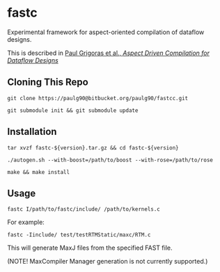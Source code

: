 fastc
=====

Experimental framework for aspect-oriented compilation of dataflow designs.

This is described in [Paul Grigoras et al., _Aspect Driven Compilation for Dataflow Designs_](http://paul-g.github.io/pgasap2013.pdf)


Cloning This Repo
-----------------

`git clone https://paulg90@bitbucket.org/paulg90/fastcc.git`

`git submodule init && git submodule update`

Installation
------------

~~~~
tar xvzf fastc-${version}.tar.gz && cd fastc-${version}

./autogen.sh --with-boost=/path/to/boost --with-rose=/path/to/rose

make && make install
~~~~

Usage
-----

~~~
fastc I/path/to/fastc/include/ /path/to/kernels.c
~~~

For example:

~~~
fastc -Iinclude/ test/testRTMStatic/maxc/RTM.c
~~~

This will generate MaxJ files from the specified FAST file.

(NOTE! MaxCompiler Manager generation is not currently supported.)
